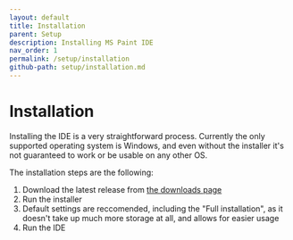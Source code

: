 ```yaml
---
layout: default
title: Installation
parent: Setup
description: Installing MS Paint IDE
nav_order: 1
permalink: /setup/installation
github-path: setup/installation.md
---
```


# Installation

Installing the IDE is a very straightforward process. Currently the only supported operating system is Windows, and even without the installer it's not guaranteed to work or be usable on any other OS.

The installation steps are the following:

1. Download the latest release from [the downloads page](https://ms-paint-i.de/downloads)
2. Run the installer
3. Default settings are reccomended, including the "Full installation", as it doesn't take up much more storage at all, and allows for easier usage
4. Run the IDE

